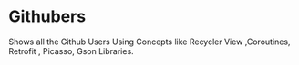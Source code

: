 # Githubers
Shows all the Github Users Using Concepts like Recycler View ,Coroutines, Retrofit , Picasso, Gson Libraries.

